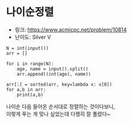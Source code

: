 # 나이순정렬

- 링크: https://www.acmicpc.net/problem/10814
- 난이도: Silver V

```
N = int(input())
arr = []

for i in range(N):
    age, name = input().split()
    arr.append((int(age), name))

arr[:] = sorted(arr, key=lambda x: x[0])
for a,b in arr:
    print(a,b)
```

나이순 다음 들어온 순서대로 정렬하는 것이다보니,  
이렇게 푸는 게 맞나 싶었는데 다행히 잘 풀렸다~
